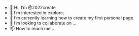 - 👋 Hi, I’m @2022create
- 👀 I’m interested in explore.
- 🌱 I’m currently learning how to create my first personal page.
- 💞️ I’m looking to collaborate on ...
- 📫 How to reach me ...

<!---
2022create/2022create is a ✨ special ✨ repository because its `README.md` (this file) appears on your GitHub profile.
You can click the Preview link to take a look at your changes.
--->
